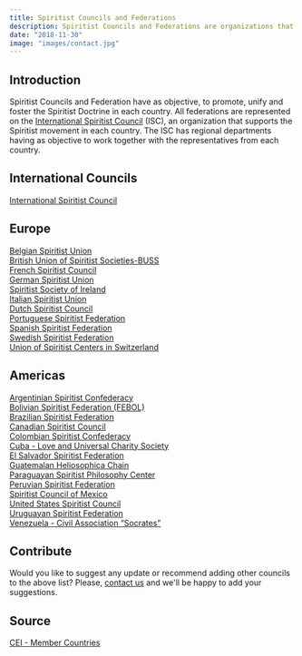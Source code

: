 ```yaml
---
title: Spiritist Councils and Federations
description: Spiritist Councils and Federations are organizations that foster and promote the Spiritist Doctrine.
date: "2018-11-30"
image: "images/contact.jpg"
---
```


## Introduction
Spiritist Councils and Federation have as objective, to promote, unify and foster the Spiritist Doctrine in each country.
All federations are represented on the [International Spiritist Council](https://cei-spiritistcouncil.com/) (ISC),
an organization that supports the Spiritist movement in each country. The ISC has regional departments having as 
objective to work together with the representatives from each country.

## International Councils
[International Spiritist Council](https://cei-spiritistcouncil.com/)  

## Europe
[Belgian Spiritist Union](http://www.spirite.be/)  
[British Union of Spiritist Societies-BUSS](http://www.buss.org.uk/)  
[French Spiritist Council](https://www.conseil-spirite.org/)  
[German Spiritist Union](https://www.facebook.com/spiritismus)  
[Spiritist Society of Ireland](http://www.spiritismireland.com/)  
[Italian Spiritist Union](http://www.italiausi.com/)  
[Dutch Spiritist Council](http://www.nrsp.nl/)  
[Portuguese Spiritist Federation](http://www.feportuguesa.pt/)  
[Spanish Spiritist Federation](http://www.espiritismo.cc/)  
[Swedish Spiritist Federation](https://www.facebook.com/Spiritismen/)  
[Union of Spiritist Centers in Switzerland](http://www.ucess.ch/)  

## Americas
[Argentinian Spiritist Confederacy](http://www.ceanet.com.ar/)  
[Bolivian Spiritist Federation (FEBOL)](http://www.febol.org/)  
[Brazilian Spiritist Federation](http://www.febnet.org.br/)  
[Canadian Spiritist Council](http://www.canadianspiritistcouncil.com/)    
[Colombian Spiritist Confederacy](http://www.confecol.org/)  
[Cuba - Love and Universal Charity Society](http://www.josedeluz.com/)  
[El Salvador Spiritist Federation](http://www.elsalvadorespirita.org/)  
[Guatemalan Heliosophica Chain](mailto:ebravo_1@hotmail.com)  
[Paraguayan Spiritist Philosophy Center](https://www.facebook.com/Centro-de-Filosof%C3%ADa-Espiritista-Paraguayo-509226199186105/)  
[Peruvian Spiritist Federation](http://peruespirita.blogspot.pt/)  
[Spiritist Council of Mexico](http://www.espiritismoenmexico.org/)    
[United States Spiritist Council](http://www.spiritist.us/)    
[Uruguayan Spiritist Federation](http://www.espiritismouruguay.com/)  
[Venezuela - Civil Association “Socrates”](http://www.venezuelaespirita.org/)  


## Contribute
Would you like to suggest any update or recommend adding other councils to the above list?
Please, [contact us](/help/contact-us) and we'll be happy to add your suggestions.


## Source
[CEI - Member Countries](https://cei-spiritistcouncil.com/member-countries/#1485984587200-c49f8ddf-5f57)

